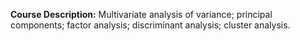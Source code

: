 **Course Description:** Multivariate analysis of variance; principal components; factor analysis; discriminant analysis; cluster analysis.